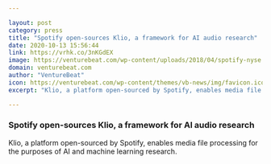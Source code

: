 ```yaml
---

layout: post
category: press
title: "Spotify open-sources Klio, a framework for AI audio research"
date: 2020-10-13 15:56:44
link: https://vrhk.co/3nKGdEX
image: https://venturebeat.com/wp-content/uploads/2018/04/spotify-nyse.jpg?w=1200&strip=all
domain: venturebeat.com
author: "VentureBeat"
icon: https://venturebeat.com/wp-content/themes/vb-news/img/favicon.ico
excerpt: "Klio, a platform open-sourced by Spotify, enables media file processing for the purposes of AI and machine learning research."

---
```


### Spotify open-sources Klio, a framework for AI audio research

Klio, a platform open-sourced by Spotify, enables media file processing for the purposes of AI and machine learning research.